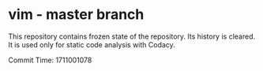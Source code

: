 # vim - master branch

This repository contains frozen state of the repository.
Its history is cleared. It is used only for static code
analysis with Codacy.

Commit Time: 1711001078